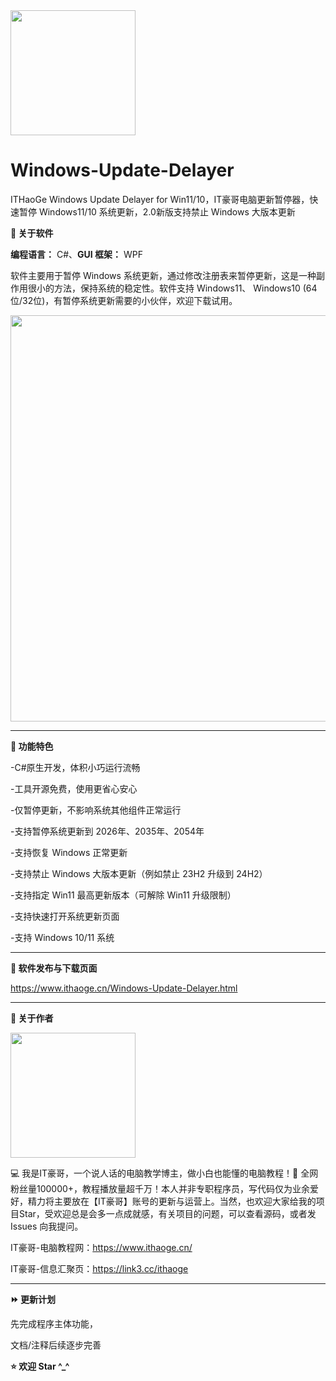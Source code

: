 <img src="https://github.com/IT-HaoGe/Windows-Update-Delayer/assets/130531658/8d7bb98a-3ff2-4480-a194-7574017a3ead" width="200">

# Windows-Update-Delayer

ITHaoGe Windows Update Delayer for Win11/10，IT豪哥电脑更新暂停器，快速暂停 Windows11/10 系统更新，2.0新版支持禁止 Windows 大版本更新

**🔷 关于软件**

**编程语言：** C#、**GUI 框架：** WPF

软件主要用于暂停 Windows 系统更新，通过修改注册表来暂停更新，这是一种副作用很小的方法，保持系统的稳定性。软件支持 Windows11、 Windows10 (64位/32位)，有暂停系统更新需要的小伙伴，欢迎下载试用。
  
<img src="https://github.com/IT-HaoGe/Windows-Update-Delayer/blob/main/images/v2.0.png" width="650">

---

**🔷 功能特色**

-C#原生开发，体积小巧运行流畅

-工具开源免费，使用更省心安心

-仅暂停更新，不影响系统其他组件正常运行

-支持暂停系统更新到 2026年、2035年、2054年

-支持恢复 Windows 正常更新

-支持禁止 Windows 大版本更新（例如禁止 23H2 升级到 24H2）

-支持指定 Win11 最高更新版本（可解除 Win11 升级限制）

-支持快速打开系统更新页面

-支持 Windows 10/11 系统‍‍‍‍‍‍‍‍‍

---

**🔷 软件发布与下载页面**

https://www.ithaoge.cn/Windows-Update-Delayer.html

---

**🔶 关于作者**

<img src="https://github.com/IT-HaoGe/Windows-Update-Delayer/assets/130531658/3b3123db-09c0-4d44-bef1-37c7042eb830" width="200" height="200">

💻 我是IT豪哥，一个说人话的电脑教学博主，做小白也能懂的电脑教程！🌟 全网粉丝量100000+，教程播放量超千万！本人并非专职程序员，写代码仅为业余爱好，精力将主要放在【IT豪哥】账号的更新与运营上。当然，也欢迎大家给我的项目Star，受欢迎总是会多一点成就感，有关项目的问题，可以查看源码，或者发 Issues 向我提问。

IT豪哥-电脑教程网：https://www.ithaoge.cn/

IT豪哥-信息汇聚页：https://link3.cc/ithaoge



---

**⏩ 更新计划**

先完成程序主体功能，

文档/注释后续逐步完善


**⭐ 欢迎 Star ^_^**
